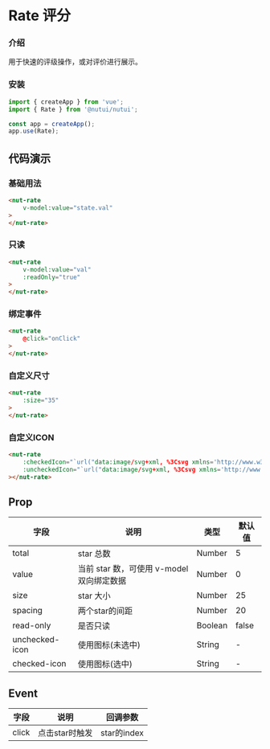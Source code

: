 # Rate 评分

### 介绍

用于快速的评级操作，或对评价进行展示。

### 安装

``` javascript
import { createApp } from 'vue';
import { Rate } from '@nutui/nutui';

const app = createApp();
app.use(Rate);
```

## 代码演示

### 基础用法

```html
<nut-rate 
    v-model:value="state.val"
>
</nut-rate>
```

### 只读

```html
<nut-rate 
    v-model:value="val"
    :readOnly="true"
>
</nut-rate>
```


### 绑定事件

```html
<nut-rate 
    @click="onClick"
>
</nut-rate>
```

### 自定义尺寸

```html
<nut-rate 
    :size="35"
>
</nut-rate>
```

### 自定义ICON

```html
<nut-rate
    :checkedIcon="`url("data:image/svg+xml, %3Csvg xmlns='http://www.w3.org/2000/svg' viewBox='0 0 20 20'%3E%3Cpath fill='rgb(255,0,0)' d='M10 20a10 10 0 1 1 0-20 10 10 0 0 1 0 20zM6.5 9a1.5 1.5 0 1 0 0-3 1.5 1.5 0 0 0 0 3zm7 0a1.5 1.5 0 1 0 0-3 1.5 1.5 0 0 0 0 3zm2.16 3H4.34a6 6 0 0 0 11.32 0z'/%3E%3C/svg%3E")`"
    :uncheckedIcon="`url("data:image/svg+xml, %3Csvg xmlns='http://www.w3.org/2000/svg' viewBox='0 0 20 20'%3E%3Cpath fill='rgb(255,0,0)' d='M10 20a10 10 0 1 1 0-20 10 10 0 0 1 0 20zm0-2a8 8 0 1 0 0-16 8 8 0 0 0 0 16zM6.5 9a1.5 1.5 0 1 1 0-3 1.5 1.5 0 0 1 0 3zm7 0a1.5 1.5 0 1 1 0-3 1.5 1.5 0 0 1 0 3zM7 13h6a1 1 0 0 1 0 2H7a1 1 0 0 1 0-2z'/%3E%3C/svg%3E")`"
></nut-rate>
```

## Prop

| 字段 | 说明 | 类型 | 默认值
| ----- | ----- | ----- | -----
| total | star 总数 | Number | 5
| value | 当前 star 数，可使用 v-model 双向绑定数据 | Number | 0
| size | star 大小 | Number | 25
| spacing | 两个star的间距 | Number | 20
| read-only | 是否只读 | Boolean | false
| unchecked-icon | 使用图标(未选中) | String | -
| checked-icon | 使用图标(选中) | String | -

## Event
| 字段 | 说明 | 回调参数 
|----- | ----- | ----- 
| click | 点击star时触发 | star的index